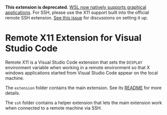 **This extension is deprecated.** [WSL now natively supports graphical applications](https://learn.microsoft.com/en-us/windows/wsl/tutorials/gui-apps). For SSH, please use the X11 support built into the official remote SSH extension. [See this issue](https://github.com/microsoft/vscode-remote-release/issues/4600) for discussions on setting it up.

# Remote X11 Extension for Visual Studio Code

Remote X11 is a Visual Studio Code extension that sets the `DISPLAY` environment
variable when working in a remote environment so that X windows applications
started from Visual Studio Code appear on the local machine.

The `extension` folder contains the main extension. See its [README](extension/README.md)
for more details.

The `ssh` folder contains a helper extension that lets the main extension work
when connected to a remote machine via SSH.
